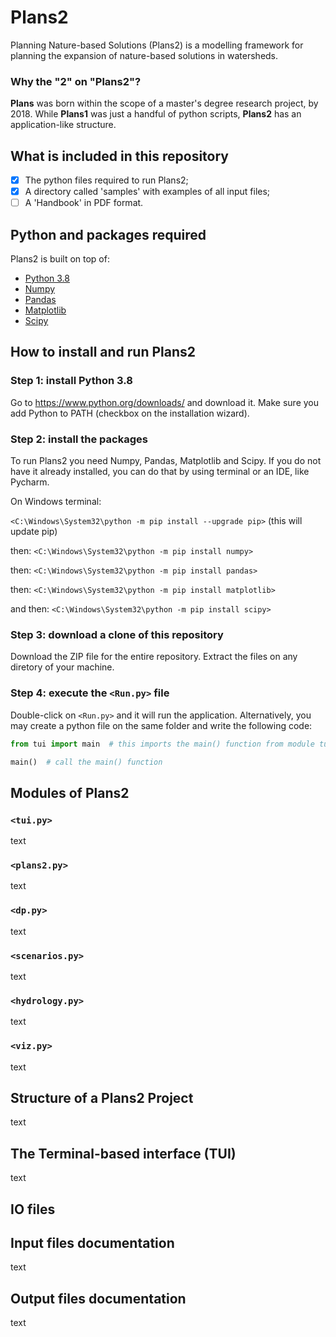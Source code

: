 # Plans2

Planning Nature-based Solutions (Plans2) is a modelling framework for planning the expansion of nature-based solutions in watersheds.

### Why the "2" on "Plans2"?
**Plans** was born within the scope of a master's degree research project, by 2018. While **Plans1** was just a handful of python scripts, **Plans2** has an application-like structure.

## What is included in this repository

- [x] The python files required to run Plans2;
- [x] A directory called 'samples' with examples of all input files;
- [ ] A 'Handbook' in PDF format.

## Python and packages required

Plans2 is built on top of:
* [Python 3.8](https://www.python.org/downloads/)
* [Numpy](https://numpy.org/)
* [Pandas](https://pandas.pydata.org/)
* [Matplotlib](https://matplotlib.org/)
* [Scipy](https://www.scipy.org/)

## How to install and run Plans2

### Step 1: install Python 3.8
Go to https://www.python.org/downloads/ and download it. Make sure you add Python to PATH (checkbox on the installation wizard).

### Step 2: install the packages
To run Plans2 you need Numpy, Pandas, Matplotlib and Scipy. If you do not have it already installed, you can do that by using terminal or an IDE, like Pycharm.

On Windows terminal:

`<C:\Windows\System32\python -m pip install --upgrade pip>` (this will update pip)

then:
`<C:\Windows\System32\python -m pip install numpy>`

then:
`<C:\Windows\System32\python -m pip install pandas>`

then:
`<C:\Windows\System32\python -m pip install matplotlib>`

and then:
`<C:\Windows\System32\python -m pip install scipy>`

### Step 3: download a clone of this repository
Download the ZIP file for the entire repository. Extract the files on any diretory of your machine.

### Step 4: execute the `<Run.py>` file
Double-click on `<Run.py>` and it will run the application. 
Alternatively, you may create a python file on the same folder and write the following code:

```python
from tui import main  # this imports the main() function from module tui.py

main()  # call the main() function

```

## Modules of Plans2

### `<tui.py>`
text

### `<plans2.py>`
text

### `<dp.py>`
text

### `<scenarios.py>`
text

### `<hydrology.py>`
text

### `<viz.py>`
text

## Structure of a Plans2 Project

text

## The Terminal-based interface (TUI)

text

## IO files


## Input files documentation

text

## Output files documentation

text

##
